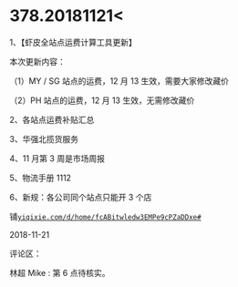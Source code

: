 # 378.20181121<

1、【虾皮全站点运费计算工具更新】

本次更新内容：

（1）MY / SG 站点的运费，12 月 13 生效，需要大家修改藏价

（2）PH 站点的运费，12 月 13 生效，无需修改藏价

2、各站点运费补贴汇总

3、华强北揽货服务

4、11 月第 3 周是市场周报

5、物流手册 1112

6、新规：各公司同个站点只能开 3 个店

铺[`yiqixie.com/d/home/fcABitwledw3EMPe9cPZaDDxe#`](https://yiqixie.com/d/home/fcABitwledw3EMPe9cPZaDDxe)

2018-11-21

评论区：

林超 Mike : 第 6 点待核实。